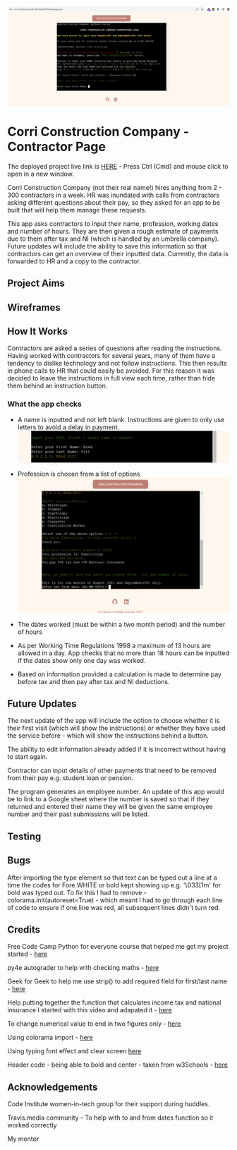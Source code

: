 ![CCCCP header](/assets/images/ccccp-rm-header.webp)
# Corri Construction Company - Contractor Page

The deployed project live link is [HERE](https://corri-construction-p3-e9d1aa627f6f.herokuapp.com/) - Press Ctrl (Cmd) and mouse click to open in a new window.

Corri Construction Company (not their real name!) hires anything from 2 - 300 contractors in a week. HR was inundated with calls from contractors asking different questions about their pay, so they asked for an app to be built that will help them manage these requests. 

This app asks contractors to input their name, profession, working dates and number of hours. They are then given a rough estimate of payments due to them after tax and NI (which is handled by an umbrella company). Future updates will include the ability to save this information so that contractors can get an overview of their inputted data. Currently, the data is forwarded to HR and a copy to the contractor.

## Project Aims

## Wireframes


## How It Works

Contractors are asked a series of questions after reading the instructions. Having worked with contractors for several years, many of them have a tendency to dislike technology and not follow instructions. This then results in phone calls to HR that could easily be avoided. For this reason it was decided to leave the instructions in full view each time, rather than hide them behind an instruction button.

### What the app checks


- A name is inputted and not left blank. Instructions are given to only use letters to avoid a delay in payment.
![CCCCP name](/assets/images/ccccp-rm-namecheck.webp)


- Profession is chosen from a list of options
![CCCCP name](/assets/images/ccccp-rm-profession.webp)

- The dates worked (must be within a two month period) and the number of hours

- As per Working Time Regulations 1998 a maximum of 13 hours are allowed in a day. App checks that no more than 18 hours can be inputted if the dates show only one day was worked.

- Based on information provided a calculation is made to determine pay before tax and then pay after tax and NI deductions.

## Future Updates

The next update of the app will include the option to choose whether it is their first visit (which will show the instructions) or whether they have used the service before - which will show the instructions behind a button.

The ability to edit information already added if it is incorrect without having to start again.

Contractor can input details of other payments that need to be removed from their pay e.g. student loan or pension.

The program generates an employee number. An update of this app would be to link to a Google sheet where the number is saved so that if they returned and entered their name they will be given the same employee number and their past submissions will be listed.

## Testing

## Bugs

After importing the type element so that text can be typed out a line at a time the codes for Fore.WHITE or bold kept showing up e.g. '\033[1m' for bold was typed out. To fix this I had to remove - colorama.init(autoreset=True) - which  meant I had to go through each line of code to ensure if one line was red, all subsequent lines didn't turn red. 

## Credits

Free Code Camp Python for everyone course that helped me get my project started - [here](https://www.youtube.com/watch?v=wgkC8SxraAQ)

py4e autograder to help with checking maths - [here](https://www.py4e.com/tsugi/store/test/pythonauto )

Geek for Geek to help me use strip() to add required field for first/last name - [here](https://www.geeksforgeeks.org/python-program-to-check-if-string-is-empty-or-not/)


Help putting together the function that calculates income tax and national insurance I started with this video and adapated it - [here](https://www.youtube.com/watch?v=b4lok6-_GGg )

To change numerical value to end in two figures only - [here](https://tutorial.eyehunts.com/python/how-to-display-2-decimal-places-in-python-example-code/)

Using colorama import - [here](https://www.youtube.com/watch?v=u51Zjlnui4Y )

Using typing font effect and clear screen [here](https://www.101computing.net/python-typing-text-effect/)

Header code - being able to bold and center - taken from w3Schools - [here](https://www.w3schools.com/python/ref_string_center.asp)


## Acknowledgements

Code Institute women-in-tech group for their support during huddles.

Travis.media community - To help with to and from dates function so it worked correctly

My mentor